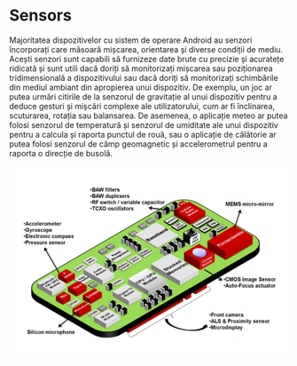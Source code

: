 # Sensors

Majoritatea dispozitivelor cu sistem de operare Android au senzori încorporați
care măsoară mișcarea, orientarea și diverse condiții de mediu. Acești senzori
sunt capabili să furnizeze date brute cu precizie și acuratețe ridicată și sunt
utili dacă doriți să monitorizați mișcarea sau poziționarea tridimensională a
dispozitivului sau dacă doriți să monitorizați schimbările din mediul ambiant
din apropierea unui dispozitiv. De exemplu, un joc ar putea urmări citirile de
la senzorul de gravitație al unui dispozitiv pentru a deduce gesturi și mișcări
complexe ale utilizatorului, cum ar fi înclinarea, scuturarea, rotația sau
balansarea. De asemenea, o aplicație meteo ar putea folosi senzorul de
temperatură și senzorul de umiditate ale unui dispozitiv pentru a calcula și
raporta punctul de rouă, sau o aplicație de călătorie ar putea folosi senzorul
de câmp geomagnetic și accelerometrul pentru a raporta o direcție de busolă.

![](images/mobile_device_sensors.png)
